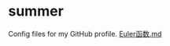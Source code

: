 # summer
Config files for my GitHub profile.
[Euler函数.md](https://github.com/11xiatian/summer/files/10067568/Euler.md)
